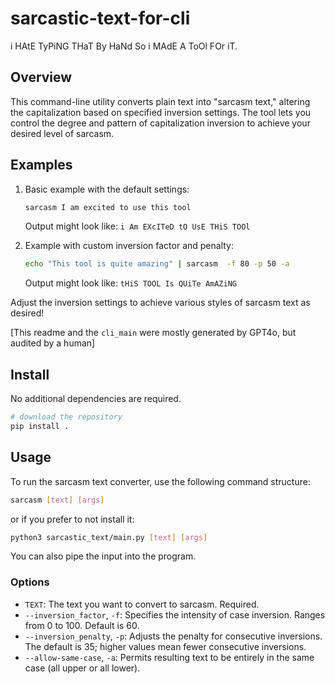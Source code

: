 # sarcastic-text-for-cli
i HAtE TyPiNG THaT By HaNd So i MAdE A ToOl FOr iT.

## Overview
This command-line utility converts plain text into "sarcasm text," altering the capitalization based on specified inversion settings. The tool lets you control the degree and pattern of capitalization inversion to achieve your desired level of sarcasm.

## Examples

1. Basic example with the default settings:
    ```bash
    sarcasm I am excited to use this tool
    ```
    Output might look like: `i Am EXcITeD tO UsE THiS TOOl`

2. Example with custom inversion factor and penalty:
    ```bash
    echo "This tool is quite amazing" | sarcasm  -f 80 -p 50 -a
    ```
    Output might look like: `tHiS TOOL Is QUiTe AmAZiNG`

Adjust the inversion settings to achieve various styles of sarcasm text as desired!

[This readme and the `cli_main` were mostly generated by GPT4o, but audited by a human]


## Install
No additional dependencies are required.
```bash
# download the repository
pip install .
```

## Usage

To run the sarcasm text converter, use the following command structure:
```bash
sarcasm [text] [args]
```
or if you prefer to not install it:
```bash
python3 sarcastic_text/main.py [text] [args]
```
You can also pipe the input into the program.

### Options

- `TEXT`: The text you want to convert to sarcasm. Required.
- `--inversion_factor`, `-f`: Specifies the intensity of case inversion. Ranges from 0 to 100. Default is 60.
- `--inversion_penalty`, `-p`: Adjusts the penalty for consecutive inversions. The default is 35; higher values mean fewer consecutive inversions.
- `--allow-same-case`, `-a`: Permits resulting text to be entirely in the same case (all upper or all lower).
